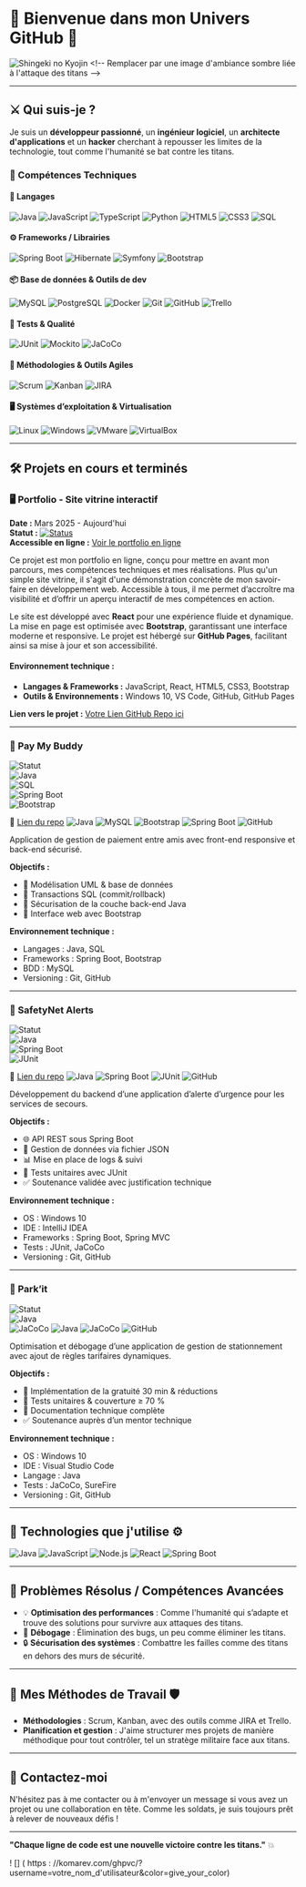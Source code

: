# 👾 **Bienvenue dans mon Univers GitHub** 👾

![Shingeki no Kyojin]([https://example.com/attack-on-titan-banner.jpg](https://www.google.com/url?sa=i&url=https%3A%2F%2Fwww.gamekult.com%2Fjeux%2Fa-o-t-wings-of-freedom-3050521287%2Ftest.html&psig=AOvVaw1enKAx8siEO3t7MfzhJDx9&ust=1744215795886000&source=images&cd=vfe&opi=89978449&ved=0CBQQjRxqFwoTCJiris3syIwDFQAAAAAdAAAAABBd)) <!-- Remplacer par une image d'ambiance sombre liée à l'attaque des titans -->

---

## ⚔️ **Qui suis-je ?**

Je suis un **développeur passionné**, un **ingénieur logiciel**, un **architecte d'applications** et un **hacker** cherchant à repousser les limites de la technologie, tout comme l'humanité se bat contre les titans. 

### 🧠 Compétences Techniques

#### 🔷 Langages
![Java](https://img.shields.io/badge/Java-%23ED8B00?style=for-the-badge&logo=openjdk&logoColor=white)
![JavaScript](https://img.shields.io/badge/JavaScript-%23F7DF1E?style=for-the-badge&logo=javascript&logoColor=black)
![TypeScript](https://img.shields.io/badge/TypeScript-3178C6?style=for-the-badge&logo=typescript&logoColor=white)
![Python](https://img.shields.io/badge/Python-3776AB?style=for-the-badge&logo=python&logoColor=white)
![HTML5](https://img.shields.io/badge/HTML5-%23E34F26?style=for-the-badge&logo=html5&logoColor=white)
![CSS3](https://img.shields.io/badge/CSS3-%231572B6?style=for-the-badge&logo=css3&logoColor=white)
![SQL](https://img.shields.io/badge/SQL-%23007396?style=for-the-badge&logo=postgresql&logoColor=white)

#### ⚙️ Frameworks / Librairies
![Spring Boot](https://img.shields.io/badge/Spring_Boot-%236DB33F?style=for-the-badge&logo=spring-boot&logoColor=white)
![Hibernate](https://img.shields.io/badge/Hibernate-%234D4D4D?style=for-the-badge&logo=hibernate&logoColor=white)
![Symfony](https://img.shields.io/badge/Symfony-%23000000?style=for-the-badge&logo=symfony&logoColor=white)
![Bootstrap](https://img.shields.io/badge/Bootstrap-%237952B3?style=for-the-badge&logo=bootstrap&logoColor=white)

#### 📦 Base de données & Outils de dev
![MySQL](https://img.shields.io/badge/MySQL-%2300f?style=for-the-badge&logo=mysql&logoColor=white)
![PostgreSQL](https://img.shields.io/badge/PostgreSQL-%23316192?style=for-the-badge&logo=postgresql&logoColor=white)
![Docker](https://img.shields.io/badge/Docker-%230db7ed?style=for-the-badge&logo=docker&logoColor=white)
![Git](https://img.shields.io/badge/Git-%23F05033?style=for-the-badge&logo=git&logoColor=white)
![GitHub](https://img.shields.io/badge/GitHub-%23181717?style=for-the-badge&logo=github&logoColor=white)
![Trello](https://img.shields.io/badge/Trello-%23026AA7?style=for-the-badge&logo=trello&logoColor=white)

#### 🧪 Tests & Qualité
![JUnit](https://img.shields.io/badge/JUnit-%2325A162?style=for-the-badge&logo=java&logoColor=white)
![Mockito](https://img.shields.io/badge/Mockito-%230097A7?style=for-the-badge&logo=testing-library&logoColor=white)
![JaCoCo](https://img.shields.io/badge/JaCoCo-%23B5121B?style=for-the-badge&logo=codecov&logoColor=white)

#### 🔧 Méthodologies & Outils Agiles
![Scrum](https://img.shields.io/badge/Scrum-%230083C1?style=for-the-badge&logo=scrumalliance&logoColor=white)
![Kanban](https://img.shields.io/badge/Kanban-%23DD0031?style=for-the-badge&logo=kanban&logoColor=white)
![JIRA](https://img.shields.io/badge/JIRA-%230A0FFF?style=for-the-badge&logo=jira&logoColor=white)

#### 🖥️ Systèmes d’exploitation & Virtualisation
![Linux](https://img.shields.io/badge/Linux-%23FCC624?style=for-the-badge&logo=linux&logoColor=black)
![Windows](https://img.shields.io/badge/Windows-%230078D6?style=for-the-badge&logo=windows&logoColor=white)
![VMware](https://img.shields.io/badge/VMware-%23007EC6?style=for-the-badge&logo=vmware&logoColor=white)
![VirtualBox](https://img.shields.io/badge/VirtualBox-%2300bfff?style=for-the-badge&logo=virtualbox&logoColor=white)


---

## 🛠️ **Projets en cours et terminés**

### 🖥️ Portfolio - Site vitrine interactif

**Date :** Mars 2025 - Aujourd'hui  
**Statut :** [![Status](https://img.shields.io/badge/Status-In%20Progress-yellow)](https://github.com/)  
**Accessible en ligne :** [Voir le portfolio en ligne](https://ton-lien.github.io)

Ce projet est mon portfolio en ligne, conçu pour mettre en avant mon parcours, mes compétences techniques et mes réalisations. Plus qu'un simple site vitrine, il s'agit d'une démonstration concrète de mon savoir-faire en développement web. Accessible à tous, il me permet d’accroître ma visibilité et d’offrir un aperçu interactif de mes compétences en action.

Le site est développé avec **React** pour une expérience fluide et dynamique. La mise en page est optimisée avec **Bootstrap**, garantissant une interface moderne et responsive. Le projet est hébergé sur **GitHub Pages**, facilitant ainsi sa mise à jour et son accessibilité.

#### Environnement technique :
- **Langages & Frameworks :** JavaScript, React, HTML5, CSS3, Bootstrap  
- **Outils & Environnements :** Windows 10, VS Code, GitHub, GitHub Pages

**Lien vers le projet :** [Votre Lien GitHub Repo ici](https://github.com/)  

---

### 💸 Pay My Buddy  
![Statut](https://img.shields.io/badge/Statut-En%20pause-lightgrey?style=flat-square)  
![Java](https://img.shields.io/badge/Java-ED8B00?style=flat-square&logo=openjdk&logoColor=white)  
![SQL](https://img.shields.io/badge/SQL-4479A1?style=flat-square&logo=mysql&logoColor=white)  
![Spring Boot](https://img.shields.io/badge/Spring%20Boot-6DB33F?style=flat-square&logo=spring-boot&logoColor=white)  
![Bootstrap](https://img.shields.io/badge/Bootstrap-563D7C?style=flat-square&logo=bootstrap&logoColor=white)

🔗 [Lien du repo](https://github.com/tonpseudo/PAY-MY-BUDDY)
![Java](https://img.shields.io/badge/Java-ED8B00?style=flat-square)
![MySQL](https://img.shields.io/badge/MySQL-4479A1?style=flat-square&logo=mysql&logoColor=white)
![Bootstrap](https://img.shields.io/badge/Bootstrap-7952B3?style=flat-square&logo=bootstrap&logoColor=white)
![Spring Boot](https://img.shields.io/badge/Spring%20Boot-6DB33F?style=flat-square&logo=spring-boot&logoColor=white)
![GitHub](https://img.shields.io/badge/GitHub-181717?style=flat-square&logo=github)

Application de gestion de paiement entre amis avec front-end responsive et back-end sécurisé.

**Objectifs :**
- 🧱 Modélisation UML & base de données
- 💾 Transactions SQL (commit/rollback)
- 🔐 Sécurisation de la couche back-end Java
- 🎨 Interface web avec Bootstrap

**Environnement technique :**
- Langages : Java, SQL  
- Frameworks : Spring Boot, Bootstrap  
- BDD : MySQL  
- Versioning : Git, GitHub

---

### 🚨 SafetyNet Alerts  
![Statut](https://img.shields.io/badge/Statut-Terminé-brightgreen?style=flat-square)  
![Java](https://img.shields.io/badge/Java-ED8B00?style=flat-square&logo=openjdk&logoColor=white)  
![Spring Boot](https://img.shields.io/badge/Spring%20Boot-6DB33F?style=flat-square&logo=spring-boot&logoColor=white)  
![JUnit](https://img.shields.io/badge/Tests-JUnit-red?style=flat-square)

🔗 [Lien du repo](https://github.com/tonpseudo/SAFETYNET-ALERTS)
![Java](https://img.shields.io/badge/Java-ED8B00?style=flat-square&logo=openjdk)
![Spring Boot](https://img.shields.io/badge/Spring%20Boot-6DB33F?style=flat-square&logo=spring-boot&logoColor=white)
![JUnit](https://img.shields.io/badge/JUnit-25A162?style=flat-square)
![GitHub](https://img.shields.io/badge/GitHub-181717?style=flat-square&logo=github)

Développement du backend d’une application d’alerte d’urgence pour les services de secours.

**Objectifs :**
- 🌐 API REST sous Spring Boot
- 📁 Gestion de données via fichier JSON
- 📊 Mise en place de logs & suivi
- 🧪 Tests unitaires avec JUnit
- ✅ Soutenance validée avec justification technique

**Environnement technique :**
- OS : Windows 10  
- IDE : IntelliJ IDEA  
- Frameworks : Spring Boot, Spring MVC  
- Tests : JUnit, JaCoCo  
- Versioning : Git, GitHub

---

### 🚗 Park’it  
![Statut](https://img.shields.io/badge/Statut-Terminé-brightgreen?style=flat-square)  
![Java](https://img.shields.io/badge/Java-ED8B00?style=flat-square&logo=openjdk&logoColor=white)  
![JaCoCo](https://img.shields.io/badge/Tests-JaCoCo-yellow?style=flat-square)
![Java](https://img.shields.io/badge/Java-ED8B00?style=flat-square&logo=openjdk&logoColor=white)
![JaCoCo](https://img.shields.io/badge/JaCoCo-C21325?style=flat-square)
![GitHub](https://img.shields.io/badge/GitHub-181717?style=flat-square&logo=github)

Optimisation et débogage d’une application de gestion de stationnement avec ajout de règles tarifaires dynamiques.

**Objectifs :**
- 🧠 Implémentation de la gratuité 30 min & réductions
- 🧪 Tests unitaires & couverture ≥ 70 %
- 📄 Documentation technique complète
- ✅ Soutenance auprès d’un mentor technique

**Environnement technique :**
- OS : Windows 10  
- IDE : Visual Studio Code  
- Langage : Java  
- Tests : JaCoCo, SureFire  
- Versioning : Git, GitHub

---

## 🔨 **Technologies que j'utilise** ⚙️

![Java](https://img.shields.io/badge/Java-%23FFB900?style=flat&logo=java&logoColor=white)
![JavaScript](https://img.shields.io/badge/JavaScript-%23F7DF1E?style=flat&logo=javascript&logoColor=white)
![Node.js](https://img.shields.io/badge/Node.js-339933?style=flat&logo=node.js&logoColor=white)
![React](https://img.shields.io/badge/React-%2361DAFB?style=flat&logo=react&logoColor=white)
![Spring Boot](https://img.shields.io/badge/Spring%20Boot-%236DB33F?style=flat&logo=spring&logoColor=white)

---

## 🧩 **Problèmes Résolus / Compétences Avancées**

- 💡 **Optimisation des performances** : Comme l'humanité qui s’adapte et trouve des solutions pour survivre aux attaques des titans.
- 🔧 **Débogage** : Élimination des bugs, un peu comme éliminer les titans.
- 🔒 **Sécurisation des systèmes** : Combattre les failles comme des titans en dehors des murs de sécurité.

---

## 📜 **Mes Méthodes de Travail** 🛡️

- **Méthodologies** : Scrum, Kanban, avec des outils comme JIRA et Trello.
- **Planification et gestion** : J'aime structurer mes projets de manière méthodique pour tout contrôler, tel un stratège militaire face aux titans.

---

## 🎯 **Contactez-moi**

N'hésitez pas à me contacter ou à m'envoyer un message si vous avez un projet ou une collaboration en tête. Comme les soldats, je suis toujours prêt à relever de nouveaux défis !

---

**"Chaque ligne de code est une nouvelle victoire contre les titans."** 💥

! [] ( https : //komarev.com/ghpvc/?username=votre_nom_d'utilisateur&color=give_your_color)
<!---
HellManon/HellManon is a ✨ special ✨ repository because its `README.md` (this file) appears on your GitHub profile.
You can click the Preview link to take a look at your changes.
[![trophy](https://github-profile-trophy.vercel.app/?username=ryo-ma)](https://github.com/ryo-ma/github-profile-trophy)
--->
